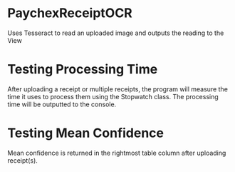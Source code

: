 # PaychexReceiptOCR
Uses Tesseract to read an uploaded image and outputs the reading to the View

# Testing Processing Time
After uploading a receipt or multiple receipts, the program will measure the time it uses to process them using the Stopwatch class. The processing time will be outputted to the console.

# Testing Mean Confidence
Mean confidence is returned in the rightmost table column after uploading receipt(s).
